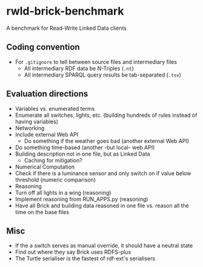 # rwld-brick-benchmark
A benchmark for Read-Write Linked Data clients

## Coding convention
* For `.gitignore` to tell between source files and intermediary files
  * All intermediary RDF data be N-Triples (`.nt`)
  * All intermediary SPARQL query results be tab-separated (`.tsv`)

## Evaluation directions
* Variables vs. enumerated terms
 * Enumerate all switches, lights, etc. (building hundreds of rules instead of having variables)
* Networking
 * Include external Web API
   * Do something if the weather goes bad (another external Web API)
 * Do something time-based (another -but local- web API)
 * Building description not in one file, but as Linked Data
   * Caching for mitigation?
* Numerical Computation
 * Check if there is a luminance sensor and only switch on if value below threshold (numeric comparison)
* Reasoning
 * Turn off all lights in a wing (reasoning)
 * Implement reasoning from RUN_APPS.py (reasoning)
 * Have all Brick and building data reasoned in one file vs. reason all the time on the base files

## Misc
* If the a switch serves as manual override, it should have a neutral state
* Find out where they say Brick uses RDFS-plus
* The Turtle serialiser is the fastest of rdf-ext's serialisers

